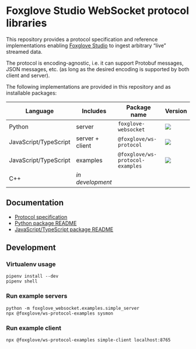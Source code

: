 # Foxglove Studio WebSocket protocol libraries

This repository provides a protocol specification and reference implementations enabling [Foxglove Studio](https://github.com/foxglove/studio) to ingest arbitrary “live” streamed data.

The protocol is encoding-agnostic, i.e. it can support Protobuf messages, JSON messages, etc. (as long as the desired encoding is supported by both client and server).

The following implementations are provided in this repository and as installable packages:

| Language              | Includes         | Package name                     | Version                                                                                                                      |
| --------------------- | ---------------- | -------------------------------- | ---------------------------------------------------------------------------------------------------------------------------- |
| Python                | server           | `foxglove-websocket`             | [![](https://shields.io/pypi/v/foxglove-websocket)](https://pypi.org/project/foxglove-websocket/)                            |
| JavaScript/TypeScript | server + client  | `@foxglove/ws-protocol`          | [![](https://shields.io/npm/v/@foxglove/ws-protocol)](https://www.npmjs.com/package/@foxglove/ws-protocol)                   |
| JavaScript/TypeScript | examples         | `@foxglove/ws-protocol-examples` | [![](https://shields.io/npm/v/@foxglove/ws-protocol-examples)](https://www.npmjs.com/package/@foxglove/ws-protocol-examples) |
| C++                   | _in development_ |

## Documentation

- [Protocol specification](docs/spec.md)
- [Python package README](python)
- [JavaScript/TypeScript package README](typescript/ws-protocol)

## Development

### Virtualenv usage

```
pipenv install --dev
pipenv shell
```

### Run example servers

```
python -m foxglove_websocket.examples.simple_server
npx @foxglove/ws-protocol-examples sysmon
```

### Run example client

```
npx @foxglove/ws-protocol-examples simple-client localhost:8765
```
